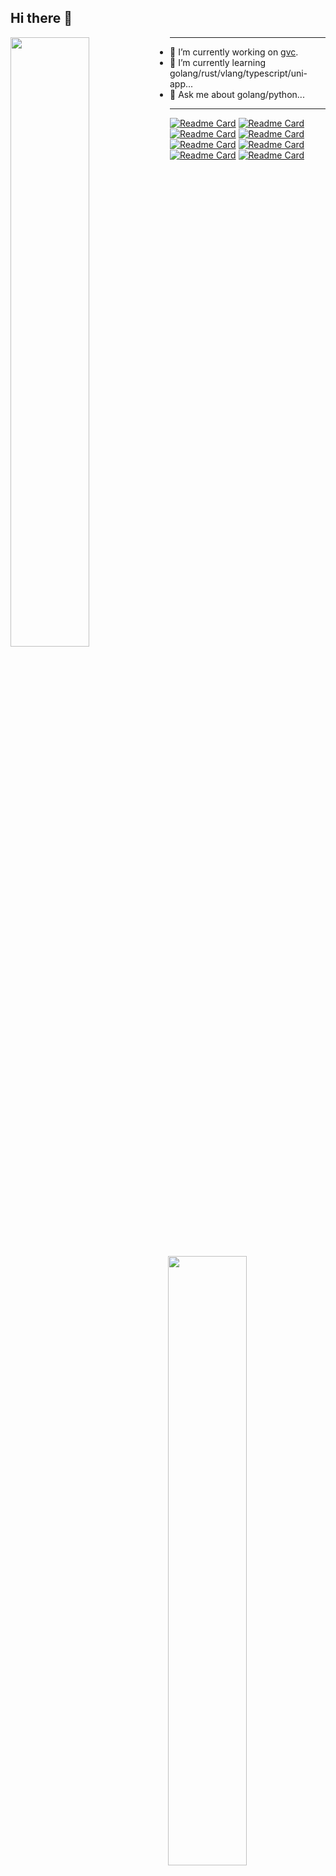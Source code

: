 ## Hi there 👋

<picture>
    <source media="(prefers-color-scheme: dark)" srcset="https://github-readme-stats-ouuan.vercel.app/api?username=moqsien&theme=dark&show_icons=true">
    <img align="left" width="50%" src="https://github-readme-stats-ouuan.vercel.app/api?username=moqsien&show_icons=true&bg_color=30,e96443,904e95&title_color=fff&text_color=fff">
</picture>

<picture>
    <img align="right", width="50%" src="https://github-readme-stats.vercel.app/api/top-langs/?username=moqsien&layout=compact&show_icons=true">
</picture>

------

- 🔭 I’m currently working on [gvc](https://github.com/moqsien/gvc).
- 🌱 I’m currently learning golang/rust/vlang/typescript/uni-app...
- 💬 Ask me about golang/python...

------
[![Readme Card](https://github-readme-stats.vercel.app/api/pin/?username=moqsien&repo=gvc)](https://github.com/moqsien/gvc)
[![Readme Card](https://github-readme-stats.vercel.app/api/pin/?username=moqsien&repo=xtray)](https://github.com/moqsien/xtray)
[![Readme Card](https://github-readme-stats.vercel.app/api/pin/?username=moqsien&repo=free)](https://github.com/moqsien/free)
[![Readme Card](https://github-readme-stats.vercel.app/api/pin/?username=moqsien&repo=gknet)](https://github.com/moqsien/gknet)
[![Readme Card](https://github-readme-stats.vercel.app/api/pin/?username=moqsien&repo=easynotes)](https://github.com/moqsien/easynotes)
[![Readme Card](https://github-readme-stats.vercel.app/api/pin/?username=moqsien&repo=goktrl)](https://github.com/moqsien/goktrl)
[![Readme Card](https://github-readme-stats.vercel.app/api/pin/?username=moqsien&repo=scrapx)](https://github.com/moqsien/scrapx)
[![Readme Card](https://github-readme-stats.vercel.app/api/pin/?username=moqsien&repo=hackintosh_p310s_b360_i5_10400f_rx550_lexa)](https://github.com/moqsien/hackintosh_p310s_b360_i5_10400f_rx550_lexa)
